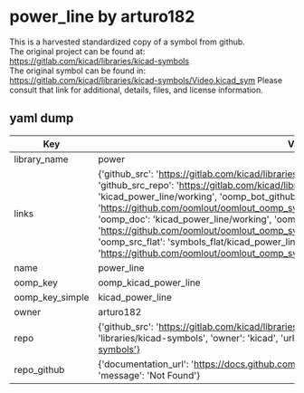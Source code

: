 # power_line by arturo182  
This is a harvested standardized copy of a symbol from github.  
The original project can be found at:  
https://gitlab.com/kicad/libraries/kicad-symbols  
The original symbol can be found in:
https://gitlab.com/kicad/libraries/kicad-symbols/Video.kicad_sym
Please consult that link for additional, details, files, and license information.  
## yaml dump  
| Key | Value |  
| --- | --- |  
| library_name | power |  
| links | {'github_src': 'https://gitlab.com/kicad/libraries/kicad-symbols/Video.kicad_sym', 'github_src_repo': 'https://gitlab.com/kicad/libraries/kicad-symbols', 'oomp_bot': 'kicad_power_line/working', 'oomp_bot_github': 'https://github.com/oomlout/oomlout_oomp_symbol_bot/tree/main/kicad_power_line/working', 'oomp_doc': 'kicad_power_line/working', 'oomp_doc_github': 'https://github.com/oomlout/oomlout_oomp_symbol_doc/tree/main/kicad_power_line/working', 'oomp_src_flat': 'symbols_flat/kicad_power_line/working', 'oomp_src_flat_github': 'https://github.com/oomlout/oomlout_oomp_symbol_src/tree/main/kicad_power_line/working'} |  
| name | power_line |  
| oomp_key | oomp_kicad_power_line |  
| oomp_key_simple | kicad_power_line |  
| owner | arturo182 |  
| repo | {'github_src': 'https://gitlab.com/kicad/libraries/kicad-symbols/Video.kicad_sym', 'name': 'libraries/kicad-symbols', 'owner': 'kicad', 'url': 'https://gitlab.com/kicad/libraries/kicad-symbols'} |  
| repo_github | {'documentation_url': 'https://docs.github.com/rest/repos/repos#get-a-repository', 'message': 'Not Found'} |  

